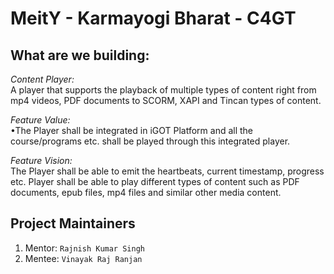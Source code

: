 # MeitY - Karmayogi Bharat - C4GT

## What are we building:

_Content Player:_<br/>
A player that supports the playback of multiple types of content right from mp4 videos, PDF documents to SCORM, XAPI and Tincan types of content.

_Feature Value:_<br/>
•The Player shall be integrated in iGOT Platform and all the course/programs etc. shall be played through this integrated player.

_Feature Vision:_<br/>
The Player shall be able to emit the heartbeats, current timestamp, progress etc.
Player shall be able to play different types of content such as PDF documents, epub files, mp4 files and similar other media content.

## Project Maintainers

1. Mentor: <a href="https://github.com/rks-031" style="text-decoration: none">`Rajnish Kumar Singh`</a>
2. Mentee: <a href="https://github.com/vinayakjaas" style="text-decoration: none">`Vinayak Raj Ranjan`</a>
